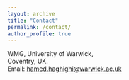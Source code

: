 ```yaml
---
layout: archive
title: "Contact"
permalink: /contact/
author_profile: true
---
```

WMG, University of Warwick,<br>
Coventry, UK.<br>
Email: hamed.haghighi@warwick.ac.uk